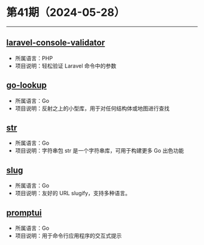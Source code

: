 # 第41期（2024-05-28）

---
## [laravel-console-validator](https://github.com/PerryvanderMeer/laravel-console-validator)
- 所属语言：PHP
- 项目说明：轻松验证 Laravel 命令中的参数

## [go-lookup](https://github.com/mcuadros/go-lookup)
- 所属语言：Go
- 项目说明：反射之上的小型库，用于对任何结构体或地图进行查找

## [str](https://github.com/mgutz/str)
- 所属语言：Go
- 项目说明：字符串包 str 是一个字符串库，可用于构建更多 Go 出色功能

## [slug](https://github.com/gosimple/slug)
- 所属语言：Go
- 项目说明：友好的 URL slugify，支持多种语言。

## [promptui](https://github.com/manifoldco/promptui)
- 所属语言：Go
- 项目说明：用于命令行应用程序的交互式提示
